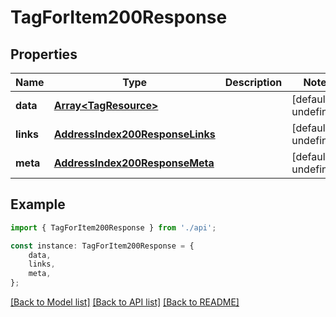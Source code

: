 # TagForItem200Response


## Properties

Name | Type | Description | Notes
------------ | ------------- | ------------- | -------------
**data** | [**Array&lt;TagResource&gt;**](TagResource.md) |  | [default to undefined]
**links** | [**AddressIndex200ResponseLinks**](AddressIndex200ResponseLinks.md) |  | [default to undefined]
**meta** | [**AddressIndex200ResponseMeta**](AddressIndex200ResponseMeta.md) |  | [default to undefined]

## Example

```typescript
import { TagForItem200Response } from './api';

const instance: TagForItem200Response = {
    data,
    links,
    meta,
};
```

[[Back to Model list]](../README.md#documentation-for-models) [[Back to API list]](../README.md#documentation-for-api-endpoints) [[Back to README]](../README.md)

